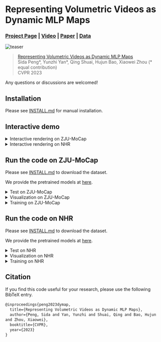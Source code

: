 # Representing Volumetric Videos as Dynamic MLP Maps

### [Project Page](https://zju3dv.github.io/dymap) | [Video](https://www.youtube.com/watch?v=8GjEew-iIOo) | [Paper](https://zjueducn-my.sharepoint.com/:b:/g/personal/pengsida_zju_edu_cn/EZnHPFkQk-hFoFsHps47uxIBTM0F1uuaPBd2sCVfZZ92iA?e=NuaV0M) | [Data](INSTALL.md#zju-mocap-dataset)

![teaser](images/teaser.gif)

> [Representing Volumetric Videos as Dynamic MLP Maps](https://zjueducn-my.sharepoint.com/:b:/g/personal/pengsida_zju_edu_cn/EZnHPFkQk-hFoFsHps47uxIBTM0F1uuaPBd2sCVfZZ92iA?e=NuaV0M)  
> Sida Peng*, Yunzhi Yan*, Qing Shuai, Hujun Bao, Xiaowei Zhou (* equal contribution)  
> CVPR 2023

Any questions or discussions are welcomed!

## Installation

Please see [INSTALL.md](INSTALL.md) for manual installation.

## Interactive demo

 <details> <summary>Interactive rendering on ZJU-MoCap</summary>

Please see [INSTALL.md](INSTALL.md) to download the dataset. We provide the pretrained models at [here](https://zjueducn-my.sharepoint.com/:f:/g/personal/pengsida_zju_edu_cn/EmUQZOYYfRZBiQ6xGpcP1dwBBCrwuB3LjnOKcPsbf4Vfew?e=9CTu4u).

Take the rendering on `sequence 313` as an example.

1. Download the corresponding pretrained model and put it to `$ROOT/data/trained_model/zjumocap/313/final.pth`.

2. Interactive rendering demo:
    ```
    python gui.py --config configs/zjumocap/dymap_313.py fast_render True 
    ```
</details>

 <details> <summary>Interactive rendering on NHR</summary>

Please see [INSTALL.md](INSTALL.md) to download the dataset. We provide the pretrained models at [here](https://zjueducn-my.sharepoint.com/:f:/g/personal/pengsida_zju_edu_cn/EmUQZOYYfRZBiQ6xGpcP1dwBBCrwuB3LjnOKcPsbf4Vfew?e=9CTu4u).

Take the rendering on `sequence sport1` as an example.

1. Download the corresponding pretrained model and put it to `$ROOT/data/trained_model/nhr/sport1/final.pth`.

2. Interactive rendering demo:
    ```
    python gui.py --config configs/nhr/sport1.py fast_render True 
    ```
</details>

## Run the code on ZJU-MoCap

Please see [INSTALL.md](INSTALL.md) to download the dataset.

We provide the pretrained models at [here](https://zjueducn-my.sharepoint.com/:f:/g/personal/pengsida_zju_edu_cn/EmUQZOYYfRZBiQ6xGpcP1dwBBCrwuB3LjnOKcPsbf4Vfew?e=9CTu4u).

 <details> <summary>Test on ZJU-MoCap</summary>

Take the test on `sequence 313` as an example.

1. Download the corresponding pretrained model and put it to `$ROOT/data/trained_model/zjumocap/313/final.pth`.

2. Test on unseen views:
    ```
    python run.py --config configs/zjumocap/dymap_313.py mode evaluate fast_render True
    ```
</details>

<details> <summary>Visualization on ZJU-MoCap</summary>

Take the visualization on `sequence 313` as an example.

1. Download the corresponding pretrained model and put it to `$ROOT/data/trained_model/zjumocap/313`.

2. Visualization:
    * Visualize free-viewpoint videos
    ```
    python run.py --config configs/zjumocap/dymap_313.py mode visualize vis_novel_view True fast_render True
    ```
    ![free-viewpoint video](images/313-video.rgb.gif)


    * Visualize novel views of single frame
    ```
    python run.py --config configs/zjumocap/dymap_313.py mode visualize vis_novel_view True fixed_time True fast_render True
    ```
    ![novel_view](images/313-video_fixed_time.rgb.gif)

    * Visualize the dynamic scene with fixed camera
    ```
    python run.py --config configs/zjumocap/dymap_313.py mode visualize vis_novel_view True fixed_view True fast_render True
    ```
    ![time](images/313-video_fixed_view.rgb.gif)

</details>

 <details> <summary>Training on ZJU-MoCap</summary>

Take the training on `sequence 313` as an example.

1. Train:
    ```
    # training
    python train_net.py --config configs/zjumocap/dymap_313.py
    # distributed training
    python -m torch.distributed.launch --nproc_per_node=4 train_net.py --config configs/zjumocap/dymap_313.py
    ```
2. Post-process the trained model:
    ```
    python run.py --config configs/zjumocap/dymap_313.py mode visualize occ_grid True
    ```
3. Tensorboard:
    ```
    tensorboard --logdir data/record/zjumocap
    ```
</details>

## Run the code on NHR
Please see [INSTALL.md](INSTALL.md) to download the dataset.

We provide the pretrained models at [here](https://zjueducn-my.sharepoint.com/:f:/g/personal/pengsida_zju_edu_cn/EmUQZOYYfRZBiQ6xGpcP1dwBBCrwuB3LjnOKcPsbf4Vfew?e=9CTu4u).

 <details> <summary>Test on NHR</summary>

Take the test on `sequence sport1` as an example.

1. Download the corresponding pretrained model and put it to `$ROOT/data/trained_model/nhr/sport1/final.pth`.

2. Test on unseen views:
    ```
    python run.py --config configs/nhr/sport1.py mode evaluate fast_render True
    ```
</details>

<details> <summary>Visualization on NHR</summary>

Take the visualization on `sequence sport1` as an example.

1. Download the corresponding pretrained model and put it to `$ROOT/data/trained_model/nhr/sport1`.

2. Visualization:
    * Visualize novel views
    ```
    python run.py --config configs/nhr/sport1.py mode visualize vis_novel_view True fast_render True
    ```
    ![free-viewpoint video](images/nhr-video.rgb.gif)

    * Visualize novel views of single frame
    ```
    python run.py --config configs/nhr/sport1.py mode visualize vis_novel_view True fixed_time True fast_render True
    ```
    ![novel_view](images/nhr-video_fixed_time.rgb.gif)

    * Visualize the dynamic scene with fixed camera
    ```
    python run.py --config configs/nhr/sport1.py mode visualize vis_novel_view True fixed_view True fast_render True
    ```
    ![time](images/nhr-video_fixed_view.rgb.gif)

</details>

<details> <summary>Training on NHR</summary>

Take the training on `sequence sport1` as an example.

1. Train:
    ```
    # training
    python train_net.py --config configs/nhr/sport1.py
    # distributed training
    python -m torch.distributed.launch --nproc_per_node=4 train_net.py --config configs/nhr/sport1.py
    ```
2. Post-process the trained model:
    ```
    python run.py --config configs/nhr/sport1.py mode visualize occ_grid True
    ```
3. Tensorboard:
    ```
    tensorboard --logdir data/record/nhr
    ```
</details>


## Citation

If you find this code useful for your research, please use the following BibTeX entry.

```
@inproceedings{peng2023dymap,
  title={Representing Volumetric Videos as Dynamic MLP Maps},
  author={Peng, Sida and Yan, Yunzhi and Shuai, Qing and Bao, Hujun and Zhou, Xiaowei},
  booktitle={CVPR},
  year={2023}
}
```
